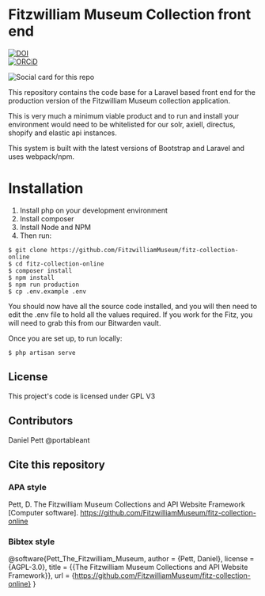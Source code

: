 # Fitzwilliam Museum Collection front end

[![DOI](https://zenodo.org/badge/276916733.svg)](https://zenodo.org/badge/latestdoi/276916733)  
[![ORCiD](https://img.shields.io/badge/ORCiD-0000--0002--0246--2335-green.svg)](http://orcid.org/0000-0002-0246-2335)

![Social card for this repo](https://repository-images.githubusercontent.com/276916733/496041fd-bd33-4261-a390-a628689ed5b6)

This repository contains the code base for a Laravel based front end for the production version of 
the Fitzwilliam Museum collection application. 

This is very much a minimum viable product and to run and install
your environment would need to be whitelisted for our solr, axiell, directus, shopify 
and elastic api instances. 

This system is built with the latest versions of Bootstrap and Laravel and uses webpack/npm. 

# Installation

1. Install php on your development environment
2. Install composer
3. Install Node and NPM
4. Then run:

```
$ git clone https://github.com/FitzwilliamMuseum/fitz-collection-online
$ cd fitz-collection-online
$ composer install
$ npm install
$ npm run production
$ cp .env.example .env
```

You should now have all the source code installed, and you will then need to edit the .env file to hold 
all the values required. If you work for the Fitz, you will need to grab this from our Bitwarden vault. 

Once you are set up, to run locally:

```
$ php artisan serve
```

## License

This project's code is licensed under GPL V3

## Contributors

Daniel Pett @portableant

## Cite this repository 

### APA style

Pett, D. The Fitzwilliam Museum Collections and API Website Framework [Computer software]. https://github.com/FitzwilliamMuseum/fitz-collection-online

### Bibtex style 

@software{Pett_The_Fitzwilliam_Museum,
author = {Pett, Daniel},
license = {AGPL-3.0},
title = {{The Fitzwilliam Museum Collections and API Website Framework}},
url = {https://github.com/FitzwilliamMuseum/fitz-collection-online}
}
